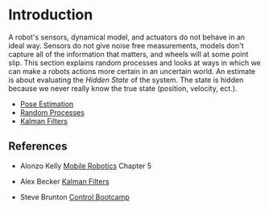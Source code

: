 # Introduction
A robot's sensors, dynamical model, and actuators do not behave in an ideal way. Sensors do not give noise free measurements, models don't capture all of the information that matters, and wheels will at some point slip.  This section explains random processes and looks at ways in which we can make a robots actions more certain in an uncertain world.  An estimate is about evaluating the *Hidden State* of the system. The state is hidden because we never really know the true state (position, velocity, ect.).

- [Pose Estimation](poseEstimation)
- [Random Processes](ramdomProcesses)
- [Kalman Filters](kalmanFilters)

## References
- Alonzo Kelly [Mobile Robotics](https://www.cambridge.org/core/books/mobile-robotics/5BF238489F9BC337C0736432C87B3091) Chapter 5

- Alex Becker [Kalman Filters](https://www.kalmanfilter.net/default.aspx)

- Steve Brunton [Control Bootcamp](https://www.youtube.com/playlist?list=PLMrJAkhIeNNR20Mz-VpzgfQs5zrYi085m)

<!-- <h3><span style="float:left">
<a href="../../index">Home</a></span> -->